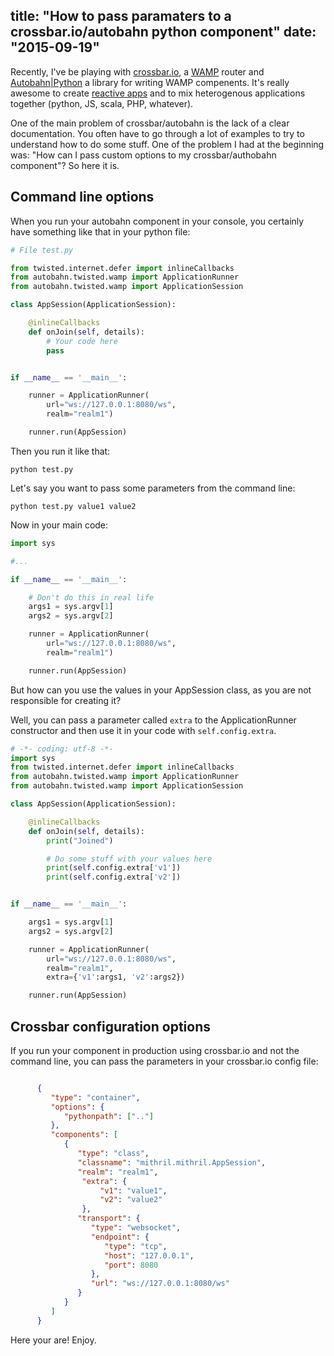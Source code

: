 title: "How to pass paramaters to a crossbar.io/autobahn python component"
date: "2015-09-19"
---

Recently, I've be playing with [crossbar.io](http://crossbar.io), a [WAMP](http://wamp.ws/) router and [Autobahn|Python](http://autobahn.ws/python/) a library for writing WAMP compenents. It's really awesome to create [reactive apps](http://www.reactivemanifesto.org/) and to mix heterogenous applications together (python, JS, scala, PHP, whatever).

One of the main problem of crossbar/autobahn is the lack of a clear documentation. You often have to go through a lot of examples to try to understand how to do some stuff. One of the problem I had at the beginning was: "How can I pass custom options to my crossbar/authobahn component"? So here it is.

## Command line options

When you run your autobahn component in your console, you certainly have something like that in your python file:

```Python
# File test.py

from twisted.internet.defer import inlineCallbacks
from autobahn.twisted.wamp import ApplicationRunner
from autobahn.twisted.wamp import ApplicationSession

class AppSession(ApplicationSession):

    @inlineCallbacks
    def onJoin(self, details):
        # Your code here
        pass


if __name__ == '__main__':

    runner = ApplicationRunner(
        url="ws://127.0.0.1:8080/ws",
        realm="realm1")

    runner.run(AppSession)
```

Then you run it like that:

```
python test.py
```

Let's say you want to pass some parameters from the command line:

```
python test.py value1 value2
```

Now in your main code:

```Python
import sys

#...

if __name__ == '__main__':

    # Don't do this in real life
    args1 = sys.argv[1]
    args2 = sys.argv[2]

    runner = ApplicationRunner(
        url="ws://127.0.0.1:8080/ws",
        realm="realm1")

    runner.run(AppSession)
```

But how can you use the values in your AppSession class, as you are not responsible for creating it?

Well, you can pass a parameter called `extra` to the ApplicationRunner constructor and then use it in your code with `self.config.extra`.

```Python
# -*- coding: utf-8 -*-
import sys
from twisted.internet.defer import inlineCallbacks
from autobahn.twisted.wamp import ApplicationRunner
from autobahn.twisted.wamp import ApplicationSession

class AppSession(ApplicationSession):

    @inlineCallbacks
    def onJoin(self, details):
        print("Joined")

        # Do some stuff with your values here
        print(self.config.extra['v1'])
        print(self.config.extra['v2'])


if __name__ == '__main__':

    args1 = sys.argv[1]
    args2 = sys.argv[2]

    runner = ApplicationRunner(
        url="ws://127.0.0.1:8080/ws",
        realm="realm1",
        extra={'v1':args1, 'v2':args2})

    runner.run(AppSession)
```


## Crossbar configuration options

If you run your component in production using crossbar.io and not the command line, you can pass the parameters in your crossbar.io config file:

```Json

      {
         "type": "container",
         "options": {
            "pythonpath": [".."]
         },
         "components": [
            {
               "type": "class",
               "classname": "mithril.mithril.AppSession",
               "realm": "realm1",
                "extra": {
                    "v1": "value1",
                    "v2": "value2"
                },
               "transport": {
                  "type": "websocket",
                  "endpoint": {
                     "type": "tcp",
                     "host": "127.0.0.1",
                     "port": 8080
                  },
                  "url": "ws://127.0.0.1:8080/ws"
               }
            }
         ]
      }
```

Here your are! Enjoy.
